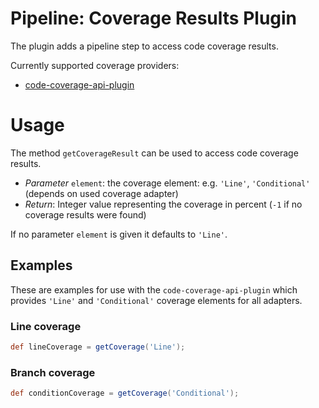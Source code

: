 # Pipeline: Coverage Results Plugin

The plugin adds a pipeline step to access code coverage results.

Currently supported coverage providers:
- [code-coverage-api-plugin](https://jenkins.io/projects/gsoc/2018/code-coverage-api-plugin/)

# Usage

The method `getCoverageResult` can be used to access code coverage results.

- _Parameter_ `element`: the coverage element: e.g. `'Line'`, `'Conditional'` (depends on used coverage adapter)
- _Return_: Integer value representing the coverage in percent (`-1` if no coverage results were found)

If no parameter `element` is given it defaults to `'Line'`.

## Examples

These are examples for use with the `code-coverage-api-plugin` which provides `'Line'` and `'Conditional'` coverage elements for all adapters.

### Line coverage
```groovy
def lineCoverage = getCoverage('Line');
```

### Branch coverage
```groovy
def conditionCoverage = getCoverage('Conditional');
```

